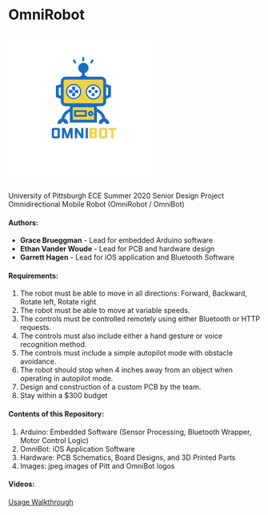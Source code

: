 # OmniRobot

![](Images/omnibot.mainlogo.png)

University of Pittsburgh
ECE Summer 2020 Senior Design Project
Omnidirectional Mobile Robot (OmniRobot / OmniBot)


#### Authors:
* **Grace Brueggman** - Lead for embedded Arduino software
* **Ethan Vander Woude** - Lead for PCB and hardware design
* **Garrett Hagen** - Lead for iOS application and Bluetooth Software  

#### Requirements:
1. The robot must be able to move in all directions: Forward, Backward, Rotate left, Rotate right 
2. The robot must be able to move at variable speeds. 
3. The controls must be controlled remotely using either Bluetooth or HTTP requests. 
4. The controls must also include either a hand gesture or voice recognition method. 
5. The controls must include a simple autopilot mode with obstacle avoidance. 
6. The robot should stop when 4 inches away from an object when operating in autopilot mode. 
7. Design and construction of a custom PCB by the team. 
8. Stay within a $300 budget 

#### Contents of this Repository:
1. Arduino: Embedded Software (Sensor Processing, Bluetooth Wrapper, Motor Control Logic)
2. OmniBot: iOS Application Software
3. Hardware: PCB Schematics, Board Designs, and 3D Printed Parts
4. Images: jpeg images of Pitt and OmniBot logos

####  Videos:
[Usage Walkthrough](https://www.youtube.com/watch?v=svYyvUltygQ&ab_channel=GarrettHagen)

